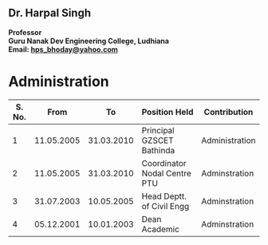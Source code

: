 ## Dr. Harpal Singh
**Professor**  
**Guru Nanak Dev Engineering College, Ludhiana**  
**Email: hps_bhoday@yahoo.com**

# Administration
| S. No. | From       | To         | Position Held                     | Contribution   |
| ------ | ---------- | ---------- | --------------------------------- | -------------- |
| 1      | 11.05.2005 | 31.03.2010 | Principal GZSCET Bathinda         | Administration |
| 2      | 11.05.2005 | 31.03.2010 | Coordinator Nodal Centre PTU      | Adminstration  |
| 3      | 31.07.2003 | 10.05.2005 | Head Deptt. of Civil Engg         | Adminstration  |
| 4      | 05.12.2001 | 10.01.2003 | Dean Academic                     | Adminstration  |

